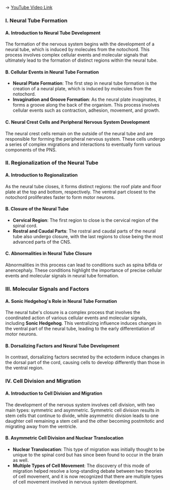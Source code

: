 -> [YouTube Video Link](https://www.youtube.com/watch?v=466icY9MQp4&list=PLUl4u3cNGP62ABe0O-0qtaHHxyKQi1ZwR&index=7&pp=iAQB)

### I. Neural Tube Formation
#### A. Introduction to Neural Tube Development

The formation of the nervous system begins with the development of a neural tube, which is induced by molecules from the notochord. This process involves complex cellular events and molecular signals that ultimately lead to the formation of distinct regions within the neural tube.

#### B. Cellular Events in Neural Tube Formation

- **Neural Plate Formation**: The first step in neural tube formation is the creation of a neural plate, which is induced by molecules from the notochord.
- **Invagination and Groove Formation**: As the neural plate invaginates, it forms a groove along the back of the organism. This process involves cellular events such as contraction, adhesion, movement, and growth.

#### C. Neural Crest Cells and Peripheral Nervous System Development

The neural crest cells remain on the outside of the neural tube and are responsible for forming the peripheral nervous system. These cells undergo a series of complex migrations and interactions to eventually form various components of the PNS.

### II. Regionalization of the Neural Tube
#### A. Introduction to Regionalization

As the neural tube closes, it forms distinct regions: the roof plate and floor plate at the top and bottom, respectively. The ventral part closest to the notochord proliferates faster to form motor neurons.

#### B. Closure of the Neural Tube

- **Cervical Region**: The first region to close is the cervical region of the spinal cord.
- **Rostral and Caudal Parts**: The rostral and caudal parts of the neural tube also undergo closure, with the last regions to close being the most advanced parts of the CNS.

#### C. Abnormalities in Neural Tube Closure

Abnormalities in this process can lead to conditions such as spina bifida or anencephaly. These conditions highlight the importance of precise cellular events and molecular signals in neural tube formation.

### III. Molecular Signals and Factors
#### A. Sonic Hedgehog's Role in Neural Tube Formation

The neural tube's closure is a complex process that involves the coordinated action of various cellular events and molecular signals, including **Sonic Hedgehog**. This ventralizing influence induces changes in the ventral part of the neural tube, leading to the early differentiation of motor neurons.

#### B. Dorsalizing Factors and Neural Tube Development

In contrast, dorsalizing factors secreted by the ectoderm induce changes in the dorsal part of the cord, causing cells to develop differently than those in the ventral region.

### IV. Cell Division and Migration
#### A. Introduction to Cell Division and Migration

The development of the nervous system involves cell division, with two main types: symmetric and asymmetric. Symmetric cell division results in stem cells that continue to divide, while asymmetric division leads to one daughter cell remaining a stem cell and the other becoming postmitotic and migrating away from the ventricle.

#### B. Asymmetric Cell Division and Nuclear Translocation

- **Nuclear Translocation**: This type of migration was initially thought to be unique to the spinal cord but has since been found to occur in the brain as well.
- **Multiple Types of Cell Movement**: The discovery of this mode of migration helped resolve a long-standing debate between two theories of cell movement, and it is now recognized that there are multiple types of cell movement involved in nervous system development.
